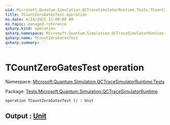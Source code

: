 ```yaml
---
uid: Microsoft.Quantum.Simulation.QCTraceSimulatorRuntime.Tests.TCountZeroGatesTest
title: TCountZeroGatesTest operation
ms.date: 4/24/2021 12:00:00 AM
ms.topic: managed-reference
qsharp.kind: operation
qsharp.namespace: Microsoft.Quantum.Simulation.QCTraceSimulatorRuntime.Tests
qsharp.name: TCountZeroGatesTest
qsharp.summary: ''
---
```


# TCountZeroGatesTest operation

Namespace: [Microsoft.Quantum.Simulation.QCTraceSimulatorRuntime.Tests](xref:Microsoft.Quantum.Simulation.QCTraceSimulatorRuntime.Tests)

Package: [Tests.Microsoft.Quantum.Simulation.QCTraceSimulatorRuntime](https://nuget.org/packages/Tests.Microsoft.Quantum.Simulation.QCTraceSimulatorRuntime)




```qsharp
operation TCountZeroGatesTest () : Unit
```


## Output : [Unit](xref:microsoft.quantum.qsharp.valueliterals#unit-literal)

